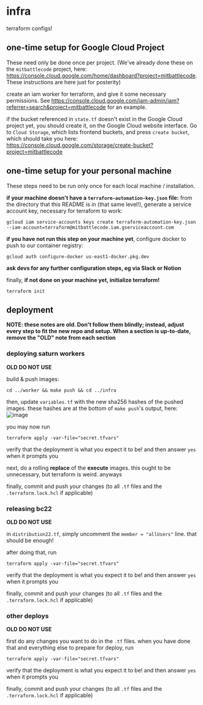 # infra

terraform configs!

## one-time setup for Google Cloud Project

These need only be done once per project. (We've already done these on the `mitbattlecode` project, here: https://console.cloud.google.com/home/dashboard?project=mitbattlecode. These instructions are here just for posterity)

create an iam worker for terraform, and give it some necessary permissions. See https://console.cloud.google.com/iam-admin/iam?referrer=search&project=mitbattlecode for an example.

if the bucket referenced in `state.tf` doesn't exist in the Google Cloud project yet, you should create it, on the Google Cloud website interface. Go to `Cloud Storage`, which lists frontend buckets, and press `create bucket`, which should take you here: https://console.cloud.google.com/storage/create-bucket?project=mitbattlecode

## one-time setup for your personal machine

These steps need to be run only once for each local machine / installation.

**if your machine doesn't have a `terraform-automation-key.json` file:** from the directory that this README is in (that same level!), generate a service account key, necessary for terraform to work:

```
gcloud iam service-accounts keys create terraform-automation-key.json --iam-account=terraform@mitbattlecode.iam.gserviceaccount.com
```

**if you have not run this step on your machine yet**, configure docker to push to our container registry:

```
gcloud auth configure-docker us-east1-docker.pkg.dev
```

**ask devs for any further configuration steps, eg via Slack or Notion**

finally, **if not done on your machine yet, initialize terraform!**

```
terraform init
```

## deployment

**NOTE: these notes are old. Don't follow them blindly; instead, adjust every step to fit the new repo and setup. When a section is up-to-date, remove the "OLD" note from each section**

### deploying saturn workers

**OLD DO NOT USE**

build & push images:

```
cd ../worker && make push && cd ../infra
```

then, update `variables.tf` with the new sha256 hashes of the pushed images. these hashes are at the bottom of `make push`'s output, here:
![image](https://user-images.githubusercontent.com/14008996/147513611-59030a82-e771-4d75-b904-fbe841910778.png)

you may now run

```
terraform apply -var-file="secret.tfvars"
```

verify that the deployment is what you expect it to be! and then answer `yes` when it prompts you

next, do a rolling **replace** of the **execute** images. this ought to be unnecessary, but terraform is weird. anyways

finally, commit and push your changes (to all `.tf` files and the `.terraform.lock.hcl` if applicable)

### releasing bc22

**OLD DO NOT USE**

in `distribution22.tf`, simply uncomment the `member = "allUsers"` line. that should be enough!

after doing that, run

```
terraform apply -var-file="secret.tfvars"
```

verify that the deployment is what you expect it to be! and then answer `yes` when it prompts you

finally, commit and push your changes (to all `.tf` files and the `.terraform.lock.hcl` if applicable)

### other deploys

**OLD DO NOT USE**

first do any changes you want to do in the `.tf` files.
when you have done that and everything else to prepare for deploy, run

```
terraform apply -var-file="secret.tfvars"
```

verify that the deployment is what you expect it to be! and then answer `yes` when it prompts you

finally, commit and push your changes (to all `.tf` files and the `.terraform.lock.hcl` if applicable)
